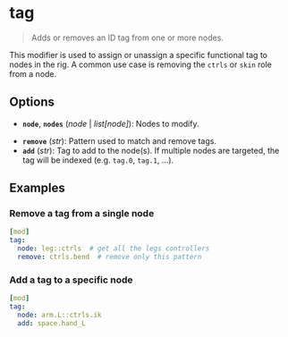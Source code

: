# tag

> Adds or removes an ID tag from one or more nodes.

This modifier is used to assign or unassign a specific functional tag to nodes in the rig. A common use case is removing the `ctrls` or `skin` role from a node.


## Options

- **`node`**, **`nodes`** (*node* | *list[node]*): Nodes to modify.
<!-- -->
- **`remove`** (*str*): Pattern used to match and remove tags.
- **`add`** (*str*): Tag to add to the node(s). If multiple nodes are targeted, the tag will be indexed (e.g. `tag.0`, `tag.1`, ...).


## Examples

### Remove a tag from a single node

```yml
[mod]
tag:
  node: leg::ctrls  # get all the legs controllers
  remove: ctrls.bend  # remove only this pattern
```

### Add a tag to a specific node

```yml
[mod]
tag:
  node: arm.L::ctrls.ik
  add: space.hand_L
```

